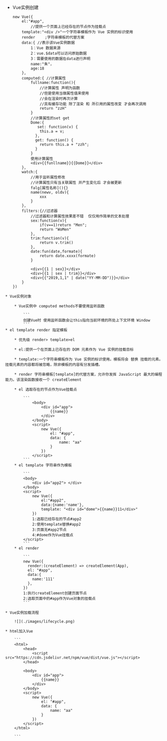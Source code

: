 * Vue实例创建

	```
	new Vue({
		el:"#app",
			//提供一个页面上已经存在的节点作为挂载点
		template:"<div />"一个字符串模板作为 Vue 实例的标识使用
		render 　　;字符串模板的代替方案
		data:{ //表示该Vue实例数据 
			1：Vue 数据来源
			2：vue.$data可以访问原始数据
			3：需要使用的数据在data进行声明
			name:"朱"，
			age:18
		},
		computed:{ //计算属性
			fullname:function(){
				//计算属性 声明为函数 
				//但是使用当做属性值来使用
				//会在渲染时再次计算
				//具有缓存功能 除了渲染 和 所引用的属性改变 才会再次调用
				return "zzH"
			}
			//计算属性的set get
			Dome:{
			   set: function(v) {
		        this.a = v;
		      },
		      get: function() {
		        return this.a + "zzh";
		      }
			}
			使用计算属性
			<div>{{funllname}}{{Dome}}</div>
		},
		watch:{
			//用于监听属性修改
			//计算属性只有当关联属性 并产生变化后 才会被更新
			falg[属性名称](){}
			name(newv, oldv){
				xxx
			}
		},
		filters:{//过滤器
			//过滤器和计算属性效果差不错  仅仅用作简单的文本处理
			sex:function(v){
				if(v==1)return "Men";
				return "WoMen"
			},
			trim:function(v){
				return v.trim()
			},
			date:fun(date,formate){
				return date.xxxx(formate)
			}
		
			<div>{{1 | sex}}</div>
			<div>{{1 | sex | trim}}</div>
			<div>{{"2019,1,1" | date("YY-MM-DD")}}</div>
		}
	})
```
* Vue实例对象

	* Vue实例中 computed methods不要使用监听函数
		
		```
		创建Vue时 使用监听函数会让this指向当前环境的所处上下文环境 Window
		```
* el template render 指定模板
	
	* 优先级 render> template>el
	
	* el:提供一个在页面上已存在的 DOM 元素作为 Vue 实例的挂载目标

	* template:一个字符串模板作为 Vue 实例的标识使用。模板将会 替换 挂载的元素。挂载元素的内容都将被忽略，除非模板的内容有分发插槽。

	* render 字符串模板[template]的代替方案，允许你发挥 JavaScript 最大的编程能力。该渲染函数接收一个 createElement 

	* el 选取存在的节点作为Vue挂载点
	
		```
			<body>
		        <div id="app">
		            {{name}}
		        </div>
		    </body>
		    <script>
		        new Vue({
		            el: "#app",
		            data: {
		                name: "aa"
		            }
		        })
		    </script>
		```
	* el template 字符串作为模板

		```
		<body>
	       	<div id="app2"> </div>
   		</body>
	    <script>
	        new Vue({
	            el:"#app2",
	            data:{name:'name'},
	            template: "<div id="dome">{{name}}11</div>"
	        })
	        1:选取已经存在的节点#app2
	        2:使用template替换#app2 
	        3:页面无#app2节点
	        4:#dome作为Vue挂载点
	    </script>
		```
	* el render 

		```
		new Vue({
		  render:(createElement) => createElement(App),
		  el: "#app",
		  data:{
		    name:'111'
		  },
		})
		1:执行createElement创建页面节点
		2:选取页面中的#app作为Vue对象的挂载点
		```	
		
* Vue实例加载流程
	
	![](./images/lifecycle.png)
	
* html加入Vue

	```
	<html>
	    <head>
	        <script src="https://cdn.jsdelivr.net/npm/vue/dist/vue.js"></script>
	    </head>
	
	    <body>
	        <div id="app">
	            {{name}}
	        </div>
	    </body>
	    <script>
	        new Vue({
	            el: "#app",
	            data: {
	                name: "aa"
	            }
	        })
	    </script>
	</html>
	
	```